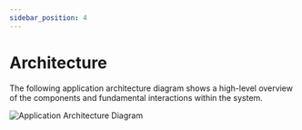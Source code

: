 ```yaml
---
sidebar_position: 4
---
```


# Architecture

The following application architecture diagram shows a high-level overview of the components and fundamental interactions within the system.

![Application Architecture Diagram](https://s3.us-west-2.amazonaws.com/secure.notion-static.com/6dbe55e4-a389-4e81-8a6c-79b434507ffc/application-architecture-diagram.png?X-Amz-Algorithm=AWS4-HMAC-SHA256&X-Amz-Content-Sha256=UNSIGNED-PAYLOAD&X-Amz-Credential=AKIAT73L2G45EIPT3X45%2F20220309%2Fus-west-2%2Fs3%2Faws4_request&X-Amz-Date=20220309T135900Z&X-Amz-Expires=86400&X-Amz-Signature=a3371fb13568c4afc5412b81f3c7b767a90c98103e49cf78943f1a7ec84d6190&X-Amz-SignedHeaders=host&response-content-disposition=filename%20%3D%22application-architecture-diagram.png%22&x-id=GetObject)
